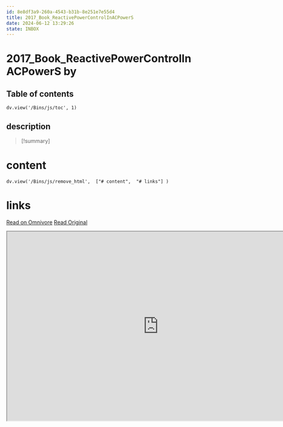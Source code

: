 ```yaml
---
id: 8e8df3a9-260a-4543-b31b-8e251e7e55d4
title: 2017_Book_ReactivePowerControlInACPowerS
date: 2024-06-12 13:29:26
state: INBOX
---
```


# 2017_Book_ReactivePowerControlInACPowerS by 
## Table of contents
```dataviewjs 
dv.view('/Bins/js/toc', 1) 
```


## description
>[!summary] 
> 


# content
```dataviewjs 
dv.view('/Bins/js/remove_html',  ["# content",  "# links"] ) 
```




# links
[Read on Omnivore](https://omnivore.app/me/u-fe-22-a-741-2-ed-8-4-f-2-e-958-e-66-b-41-a-510899-2017-book-re-1900bfecf4f)
[Read Original](https://omnivore.app/attachments/u/fe22a741-2ed8-4f2e-958e-66b41a510899/2017_Book_ReactivePowerControlInACPowerS.pdf)

<iframe src="https://omnivore.app/attachments/u/fe22a741-2ed8-4f2e-958e-66b41a510899/2017_Book_ReactivePowerControlInACPowerS.pdf"  width="800" height="500"></iframe>
